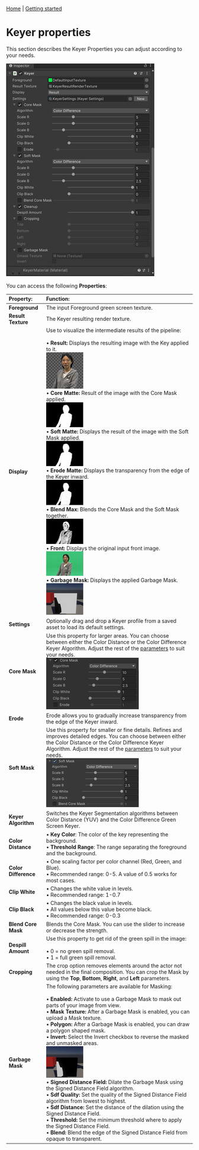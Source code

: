 [Home](index.md) | [Getting started](getting-started.md)

# Keyer properties

This section describes the Keyer Properties you can adjust according to your needs.

![keyer-inspector](images/keyer-inspector.png)

You can access the following **Properties**:

| **Property:**        | **Function:**               |
| :------------------- | :-------------------------- |
| __Foreground__ | The input Foreground green screen texture. |
| __Result Texture__ | The Keyer resulting render texture.|
| __Display__ | Use to visualize the intermediate results of the pipeline:<br /><br />• **Result:** Displays the resulting image with the Key applied to it. <br /> ![result](images/result.png)<br />• **Core Matte:** Result of the image with the Core Mask applied. <br /> ![Core Matte](images/core-matte.png) <br />• **Soft Matte:** Displays the result of the image with the Soft Mask applied. <br /> ![Soft Matte](images/soft-matte.png) <br />•  **Erode Matte:** Displays the transparency from the edge of the Keyer inward. <br /> ![Erode Matte](images/erode-matte.png) <br />• **Blend Max:** Blends the Core Mask and the Soft Mask together.<br /> ![Blend Matte](images/blend-max.png) <br />• **Front:** Displays the original input front image. <br /> ![front](images/front.png) <br />• **Garbage Mask:** Displays the applied Garbage Mask. <br /> ![Garbage Mask](images/garbage-mask.png) <br />|
| __Settings__ | Optionally drag and drop a Keyer profile from a saved asset to load its default settings.|
| __Core Mask__ |Use this property for larger areas. You can choose between either the Color Distance or the Color Difference Keyer Algorithm. Adjust the rest of the [parameters](keyer-property-reference.md) to suit your needs. <br /> ![Core Mask](images/core-mask.png)|
| __Erode__ |Erode allows you to gradually increase transparency from the edge of the Keyer inward. |
| __Soft Mask__ | Use this property for smaller or fine details. Refines and improves detailed edges. You can choose between either the Color Distance or the Color Difference Keyer Algorithm. Adjust the rest of the [parameters](keyer-property-reference.md) to suit your needs. <br /> ![Soft Mask](images/soft-mask-screen.png)|
| __Keyer Algorithm__ |Switches the Keyer Segmentation algorithms between Color Distance (YUV) and the Color Difference Green Screen Keyer. |
| __Color Distance__ | • **Key Color**: The color of the key representing the background.<br />• **Threshold Range**: The range separating the foreground and the background.|
| __Color Difference__ | • One scaling factor per color channel (Red, Green, and Blue).<br />• Recommended range: 0-5. A value of 0.5 works for most cases.|
| __Clip White__ | • Changes the white value in levels.<br />• Recommended range: 1-0.7|
| __Clip Black__ | • Changes the black value in levels. <br />• All values below this value become black. <br />• Recommended range: 0-0.3|
| __Blend Core Mask__ |Blends the Core Mask. You can use the slider to increase or decrease the strength. |
| __Despill Amount__ | Use this property to get rid of the green spill in the image:<br /><br />• 0 = no green spill removal.<br />• 1 = full green spill removal.|
| __Cropping__ | The crop option removes elements around the actor not needed in the final composition. You can crop the Mask by using the **Top**, **Bottom**, **Right**, and **Left** parameters. |
| __Garbage Mask__ | The following parameters are available for Masking: <br /><br />• **Enabled:** Activate to use a Garbage Mask to mask out parts of your image from view. <br />• **Mask Texture:** After a Garbage Mask is enabled, you can upload a Mask texture.<br />• **Polygon:** After a Garbage Mask is enabled, you can draw a polygon shaped mask. <br />• **Invert:** Select the Invert checkbox to reverse the masked and unmasked areas. <br /> ![Invert Garbage Mask](images/garbage-mask-invert.png) <br />• **Signed Distance Field:** Dilate the Garbage Mask using the Signed Distance Field algorithm. <br />• **Sdf Quality:** Set the quality of the Signed Distance Field algorithm from lowest to highest.<br />• **Sdf Distance:** Set the distance of the dilation using the Signed Distance Field. <br />• **Threshold:** Set the minimum threshold where to apply the Signed Distance Field.<br />• **Blend:** Blend the edge of the Signed Distance Field from opaque to transparent.|
